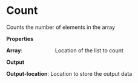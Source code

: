 # Count

Counts the number of elements in the array

 **Properties**
 

**Array**:                      Location of the list to count

 **Output**
 

**Output-location**: Location to store the output data
